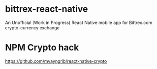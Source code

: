 # bittrex-react-native
An Unofficial (Work in Progress) React Native mobile app for Bittrex.com crypto-currency exchange 

# NPM Crypto hack
https://github.com/mvayngrib/react-native-crypto
